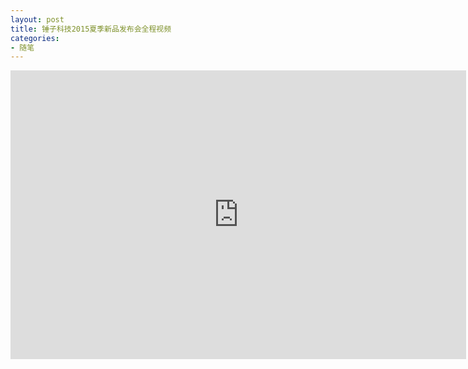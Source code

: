 ```yaml
---
layout: post
title: 锤子科技2015夏季新品发布会全程视频
categories:
- 随笔
---
```

<iframe src="http://www.iqiyi.com/common/chuizi.html" width="729" height="462" scrolling="no" frameborder="0">
	<!DOCTYPE html PUBLIC "-//W3C//DTD XHTML 1.0 Transitional//EN" "http://www.w3.org/TR/xhtml1/DTD/xhtml1-transitional.dtd">
	<html xmlns="http://www.w3.org/1999/xhtml"><head>
    <meta http-equiv="Content-Type" content="text/html; charset=utf-8">
    <title> </title>
    <meta name="keywords" content=" ">
    <meta name="description" content=" ">
    <link rel="stylesheet" type="text/css" href="http://static.qiyi.com/css/common/v3-basic/v3-basic_other.css">
    <script async="" src="http://b.scorecardresearch.com/beacon.js"></script><script async="" src="http://static.iqiyi.com/js/pingback/qa.js"></script><script type="text/javascript"> 
     var __LT__ = window.__LT__ || {
         j:{},
         c:{},
         f:{},
         l:{},
         i:{},
         s:{}
     };
     __LT__.c['global'] = new Date();
     </script>
     <script type="text/javascript">
     __LT__.c['global'] = new Date() - __LT__.c['global'];
     var info = info || {};
     __LT__.j['config'] = new Date();
     </script>
     <script type="text/javascript">
     __LT__.j['config'] = new Date() - __LT__.j['config'];
     </script>
     <script type="text/javascript" src="http://static.iqiyi.com/js/lib/sea1.2.js"></script>

	<link rel="shortcut icon" href="http://www.qiyipic.com/common/images/logo.ico" type="image/x-icon">
	<link href="http://static.qiyi.com/css/common/zt_public_css/zt_public.css" rel="stylesheet" type="text/css">
	<link type="text/css" rel="stylesheet" href="http://static.qiyi.com/css/zhuanti/iqiyi_menu.css">
	<link type="text/css" rel="stylesheet" href="http://static.qiyi.com/css/common/play_css/qiyi_play_page.css">
	<link rel="stylesheet" type="text/css" href="http://static.qiyi.com/css/common/autolist140217.css">
	<link href="http://static.qiyi.com/css/common/play/topic-danmu.css" rel="stylesheet" type="text/css">
 	<script src="http://static.iqiyi.com/js/pingback/iwt.js" type="text/javascript" charset="utf-8"></script></head>
  <body data-asyn-pb="true">
     
<img width="300" height="300" src="http://www.qiyipic.com/common/fix/wx-logo.png" style="position:absolute; top:-9999em">
			
  
<script type="text/javascript">
  var zhuantiInfo={}
  
</script>

 
<span data-widget-adparam="public" data-adparam-cupid="http://www.iqiyi.com/common/flashplayer/20150409/am-2-2-8-1.swf" data-adparam-cupid_ares="http://static.iqiyi.com/js/common/ares-20150819.min.js" style="display:none;"></span>


<script type="text/javascript">  
   if(document.location.hostname != 'vip.qiyi.com'){
     if((lib.iphone && !lib.iphone4) ||lib.ipod){
        document.write('<div style="background:#fffff7;text-align:center;border:1px solid #eee4bf;width:968px;margin:0 auto;padding:10px 0;font:24px/35px 微软雅黑;color:#eb3d00;"><a href="http://itunes.apple.com/cn/app/id393765873?mt=8" style="color:#eb3d00;">您的设备需要下载奇艺播放器软件才能观看本站高清视频<br/>马上免费下载，随时随地悦享品质>></a></div>');
      }

   	 if(lib.android && !lib.lePad){
       document.write('<div style="background:#fffff7;text-align:center;border:1px solid #eee4bf;width:968px;margin:0 auto;padding:10px 0;font:24px/35px 微软雅黑;color:#eb3d00;"><a href="http://ota.iqiyi.com/t.jsp?cid=276" style="color:#eb3d00;">您的设备需要下载奇艺播放器软件才能观看本站高清视频<br/>马上免费下载，随时随地悦享品质>></a></div>');
     }
   }
</script>

 
<span data-widget-flashplayerparam="zhuanti" data-flashplayerparam-flashurl="" data-flashplayerparam-flashvars="adurl=http://www.iqiyi.com/player/cupid/common/iamw.swf" style="display:none;"></span>



 
<div data-widget-floatplayer="floatplayer" data-floatplayer-playerid="floatplayer" style="display: none">
  
  <textarea data-floatplayer-tpl="floatplayer" style="display: none;">    
    &lt;div class="zhanti_pop" style="{{style}}"&gt;
    
    &lt;div class="pop_tit"&gt;
    
    &lt;h1 data-floatplayer-elem="title"&gt;{{vName}}&lt;/h1&gt;
    
    &lt;a class="popzt_playerClose" href="#" j-delegate="closeplayer"&gt;&lt;/a&gt;
    
    &lt;/div&gt;
    
    &lt;div data-player-ismember="{{ismember}}" data-player-h5byobar="1" style="{{floatstyle}}" data-player-flashvars="{{flashvars}}"  data-player-albumid="{{aid}}" data-player-tvid="{{tvid}}" data-player-videoid="{{vid}}" data-widget-player="{{playerid}}"&gt;&lt;/div&gt;
    
    &lt;/div&gt;
    
  </textarea>
  
</div>

<span style="display:none;" data-flashplayerparam-flashvars="components=feff93e6c&amp;cid=null" data-widget-flashplayerparam="album"></span>

<!-- -->
 
<span data-widget-flashplayerparam="public" data-flashplayerparam-flashurl="http://www.iqiyi.com/common/flashplayer/20150817/LivePlayer_3_0_7.swf" data-flashplayerparam-flashvars="coreUrl=http://www.iqiyi.com/common/flashplayer/20150427/20327.swf&amp;adUrl=http://www.iqiyi.com/player/cupid/common/iaml.swf&amp;preLoaderUrl=http://www.iqiyi.com/player/20140218112703/loading.swf&amp;preLoaderExclusiveUrl=http://www.iqiyi.com/player/20140120131607/loading.swf&amp;preLoaderIqiyiUrl=http://www.iqiyi.com/common/flashplayer/20141229/loading.swf&amp;floatLogoUrl=http://www.iqiyi.com/player/cupid/common/icon.swf&amp;floatLogoExclusiveUrl=http://www.iqiyi.com/player/cupid/common/icon_exclusive.swf&amp;floatLogoIqiyiUrl=http://www.iqiyi.com/player/cupid/common/icon_qiyi_produced.swf&amp;userRange=420&amp;cid=qc_100001_100246&amp;preLoaderType=0&amp;logoOpen=1&amp;logoPosition=20/30&amp;floatLogoOpen=1&amp;floatLogoType=0&amp;floatPosition=20/30&amp;charge=0&amp;label=0&amp;playbackSupport=1&amp;endlessLength=14400" style="display:none;">
</span>
    <div class="wrap2">
      

<!-- -->
<!-- -->


<link rel="shortcut icon" href="http://www.qiyipic.com/common/images/logo.ico" type="image/x-icon">
<link href="http://static.qiyi.com/css/common/zt_public_css/zt_public.css" rel="stylesheet" type="text/css">
<link type="text/css" rel="stylesheet" href="http://static.qiyi.com/css/zhuanti/iqiyi_menu.css">
<link type="text/css" rel="stylesheet" href="http://static.qiyi.com/css/common/play_css/qiyi_play_page.css">
 

<div class="vdoContainer sports-vdoContainer margin_b15" id="flashArea">
  <div data-widget-switchlight="light" style="position:relative" id="j-video-box" class="videoExpand"> 
    <div class="videoPlay medium">
      <span data-widget-flashplayerparam="live" data-flashplayerparam-flashurl="" data-flashplayerparam-flashvars="tvId=381264323&amp;channelId=380072122&amp;charge=0&amp;label=1&amp;playbackSupport=0&amp;endlessLength=14400&amp;preLoaderType=0&amp;logoOpen=1&amp;floatLogoOpen=1&amp;floatLogoType=0&amp;passportID=&amp;P00001=&amp;cpnc=&amp;cpnv=" style="display:none;"></span>
      <div id="flashbox" style="position:relative;width:729px;height:462px;" class="vdoPlayer padplay0108" data-player-exclusive="0" data-widget-player="flash" data-player-albumid="381264323" data-player-tvid="381264323" data-player-videoid="" data-player-collectionid="" data-player-flashvars="openbarrage=0&amp;putbarrage=0" data-player-autoplay="true" data-player-ismember="false" data-player-cycleplay="false" data-player-qiyiproduced="0" data-player-starttime="0" data-player-endtime="0" data-player-issmallwindow="false">
        
        <a id="widget-openApp" class="mod-video_poster" href="javascript:void(0);" style="display:none;position:absolute;top: 0;right: 0;bottom: 0;left: 0;background-image: url(http://www.qiyipic.com/common/fix/pad_images/ipad_2015years-20150305.jpg);"></a>     
        <div class="ctrl-layer" data-widget-layer="layer" style="display:none">
          <div class="ctrl-layerhalf" data-widget-videolayer="bigPlayLayer">
            <div class="layer-btn"><a class="ctrlbigplay" href="#" data-videolayer-elem="bigPlayOrStop"></a></div>
          </div>
          <div class="video-controlbox clearfix" data-widget-videoctrl="videoControl">
            <div class="ctrl-top"></div>
            <div class="ctrl-bot" data-widget-controlls="controlls">
              <div class="ctrl-m">
                <div class="ctrl-c">
                  <div class="ctrl-scheduleBox">
                    <div class="ctrl-scrollbg" data-videoctrl-elem="progressBar">
                      <div class="ctrl-huibg">
                        <div class="ctrl-scrollbtn" data-videoctrl-elem="progress"><em class="ctrl-circle" data-videoctrl-elem="progressFocus"></em></div>
                      </div>
                    </div>
                  </div>
                </div>
              </div>
              <div class="ctrl-l">
                <div class="ctrl-btn"><a class="ctrlplay" href="#" data-videoctrl-elem="playOrStop"></a></div>
                <div class="ctrl-split"></div>
                <div class="ctrl-time" data-videoctrl-elem="currentTime" rseat="current">00:00:00</div>
              </div>
              <div class="ctrl-r">
                <div class="ctrl-btn"><a class="ctrlscreen" href="#" data-videoctrl-elem="fullScreen"></a></div>
                <div class="ctrl-time" data-videoctrl-elem="totalTime" rseat="totaltime">00:00:00</div>
              </div>
            </div>
          </div>
        </div>
      <object id="flash" height="100%" width="100%" data-player-playerbody="flash" type="application/x-shockwave-flash" data="http://www.iqiyi.com/common/flashplayer/20150817/LivePlayer_3_0_7.swf" style=""><param name="quality" value="high"><param name="allowScriptAccess" value="always"><param name="wMode" value="Opaque"><param name="align" value="middle"><param name="bgcolor" value="#000000"><param name="swLiveConnect" value="true"><param name="loop" value="true"><param name="play" value="true"><param name="DeviceFont" value="false"><param name="allowFullScreen" value="true"><param name="menu" value="true"><param name="flashVars" value="albumId=381264323&amp;tvId=381264323&amp;autoplay=true&amp;isMember=false&amp;cyclePlay=false&amp;exclusive=0&amp;qiyiProduced=0&amp;share_sTime=0&amp;share_eTime=0&amp;openbarrage=0&amp;adurl=http://www.iqiyi.com/player/cupid/common/iamw.swf&amp;components=feff93e6c&amp;cid=qc_100001_100246&amp;coreUrl=http://www.iqiyi.com/common/flashplayer/20150427/20327.swf&amp;adUrl=http://www.iqiyi.com/player/cupid/common/iaml.swf&amp;preLoaderUrl=http://www.iqiyi.com/player/20140218112703/loading.swf&amp;preLoaderExclusiveUrl=http://www.iqiyi.com/player/20140120131607/loading.swf&amp;preLoaderIqiyiUrl=http://www.iqiyi.com/common/flashplayer/20141229/loading.swf&amp;floatLogoUrl=http://www.iqiyi.com/player/cupid/common/icon.swf&amp;floatLogoExclusiveUrl=http://www.iqiyi.com/player/cupid/common/icon_exclusive.swf&amp;floatLogoIqiyiUrl=http://www.iqiyi.com/player/cupid/common/icon_qiyi_produced.swf&amp;userRange=420&amp;preLoaderType=0&amp;logoOpen=1&amp;logoPosition=20/30&amp;floatLogoOpen=1&amp;floatLogoType=0&amp;floatPosition=20/30&amp;charge=0&amp;label=1&amp;playbackSupport=0&amp;endlessLength=14400&amp;channelId=380072122&amp;putbarrage=0&amp;origin=flash&amp;outsite=true&amp;P00001=37BGGdISyW6kg3iYKQAr9UHm2tvJPMWOVltHlBfAL4Rm15Mm417&amp;profileID=2016586509&amp;profileCookie=10YCm2YzRVErS0Z3Q85hVcXu6nB8rm3zBNUhqAPSoQhrlkYm4bc&amp;passportID=2016586509&amp;yhls=1480734851173&amp;playerCTime=1440575993489&amp;webEventID=92fddc41e42b0627fc840cbf0a9fbb26&amp;definitionID=undefined"><div id="qiyi_flash_install" style="height:100%;background: rgb(0, 0, 0); "><div style="top: 50%; width: 100%; text-align: center; margin-top: -50px; position: absolute;"><p><a style="padding: 10px; color: rgb(255, 255, 255); font-size: 14px;" href="http://www.adobe.com/go/getflashplayer" target="_blank">主人，没有安装flash player不能播放啊~~请您<span class="green">立即安装</span></a></p><p style="margin-top: 40px;"><a style="padding: 10px; color: rgb(255, 255, 255); font-size: 14px;" href="https://itunes.apple.com/cn/app/ai-qi-yi-shi-pin/id586515652?mt=12" target="_blank">打死也不想装Flash？可以试试我们的<span class="green">桌面客户端</span>，用过的都觉得好！</a></p></div></div></object></div>
      
        <script type="text/javascript">
          (function(){
            Q.$('#flashbox').attr('data-player-flashvars','openbarrage=0&putbarrage=0');
          })();
        </script>
      
          <script type="text/javascript">Q.player.create('flash');</script>
        
    </div>
  </div>
</div>
<div style="">
  
</div>


<!-- -->
<!-- -->
 
<!-- -->

    
       
    
  

<!-- -->
<!-- -->
 
<!-- -->




<!-- -->
<!-- -->
 
<!-- -->

    
       
    
  


<!-- -->
<!-- -->

<!-- -->

    
       
    
  

<!-- -->
<!-- -->
 
<!-- -->

  <div id="qitancommonarea" style="margin-top:-20px;" class="clearfix margin_b20" data-qitancomment-playorder="" data-qitancomment-tvyear="" data-qitancomment-qitanid=" " data-widget-qitancomment="comment" data-qitancomment-categoryid="1" data-qitancomment-url="http://static.qiyi.com/js/qitanv6/qitan_video_page.js" data-qitancomment-tvid=" " data-qitancomment-title=" " data-qitancomment-type="1"><div class="loading" data-reloadbtn="loading" style="display:blcok"><img src="http://www.qiyipic.com/common/images/load.gif" alt="正在加载...">精彩评论，马上呈现...</div><div data-elem-pl="pinglunmain"><link href="http://static.qiyi.com/css/common/commentSys.css" rel="stylesheet" type="text/css"><div class="cs-feed-areaAdapt-signle" style="display: none; position: relative;"><div class="cs-feed-area" data-elem="parent"><div class="cs-feed-wrap cfw-v3" data-elem="feedlist"><div class="cs-feed-hd" data-widget-tab="tab"><ul><li class="selected" data-elem-btn="type" data-tab-index="0"> 评论<em>(<i data-elem-num="pinglunargs"></i>)</em> <span class="tip_t"><i class="tip_outer"></i><i class="tip_inner"></i></span> </li><li data-elem-btn="type" data-tab-index="1"> 影评<em>(<i data-elem-num="yingpingargs"></i>)</em> <span class="tip_t"><i class="tip_outer"></i><i class="tip_inner"></i></span> </li><li data-elem-btn="type" data-tab-index="2"> 投票<em>(<i data-elem-num="toupiaoargs"></i>)</em> <span class="tip_t"><i class="tip_outer"></i><i class="tip_inner"></i></span> </li></ul></div></div><div class="cs-feed-wrap fl mb20 noBorder" data-elem="pageshow"></div><div class="cs-feed-wrap cfw-v3"><div class="cs-feed-bd" data-elem="setreview"></div></div></div></div></div></div>


<!-- -->
<!-- -->
    </div>
     
<div class="jjlShow" data-widget-floatplayer="player" data-floatplayer-playerid="floatplayer"> 
  <textarea data-floatplayer-tpl="floatplayer" style="display:none;"> 
    &lt;div class="zhanti_pop " style="{{style}}"&gt; 
      &lt;div class="pop_tit"&gt; 
        &lt;h1 data-floatplayer-elem="title"&gt;{{vName}}&lt;/h1&gt; 
        &lt;a class="popzt_playerClose" href="#" j-delegate="closeplayer"&gt;&lt;/a&gt; 
      &lt;/div&gt; 
      &lt;div data-widget-player="{{playerid}}" data-player-h5byobar="1" 
      data-player-albumid="{{aid}}" data-player-tvid="{{tvid}}" 
      data-player-videoid="{{vid}}" data-player-collectionid="" data-player-flashvars="{{flashvars}}" 
      data-player-autoplay="true" data-player-ismember="{{ismember}}" 
      data-player-cycleplay="false" data-player-startTime="0" data-player-endTime="0" 
      style="{{floatstyle}}"&gt; 
      &lt;/div&gt; 
    &lt;/div&gt; 
  </textarea> 
</div>

    <script type="text/javascript">
      var _bdhmProtocol = (("https:" == document.location.protocol) ? " https://" : " http://");
      document.write(unescape("%3Cscript src='" + _bdhmProtocol + "hm.baidu.com/h.js%3Faa8088108ccf06a18d6f160f5c5e2ad8' type='text/javascript'%3E%3C/script%3E"));
    </script><script src=" http://hm.baidu.com/h.js?aa8088108ccf06a18d6f160f5c5e2ad8" type="text/javascript"></script>
  
  

<script type="text/javascript">
  //__loadMainJs("zhuanti");
  // __loadCompatibleMainJs("zhuanti");
  Q.projectName = 'qiyiV2';
  Q.load('newTopic');
</script>
 
<script type="text/javascript">  
  (function(){
    if(window.__qlt && window.__qlt.start){
      window.__qlt.start("qaLoadReady");
     }
    var s = document.createElement("script"), el = document.getElementsByTagName("script")[0];
    s.async = true;
    s.src = document.location.protocol + "//static.iqiyi.com/js/pingback/qa.js";
    s.onload = s.onreadystatechange = function () {
      if (!s.readyState || "loaded" == s.readyState || "complete" == s.readyState) {
        if(window.__qlt && window.__qlt.end){
          window.__qlt.end("qaLoadReady");
        }
        s.onload = s.onreadystatechange = null;
      }
    };
    el.parentNode.insertBefore(s, el);
  })();
</script>
<!-- Begin 艾瑞 -->
<script>
  var _iwt_UA="UA-iqiyi-000001",_iwt_no_flash=1; //客户项目编号,根据实际生成
  (function (D) {
    var s=D.createElement("script"),h=D.getElementsByTagName("head")[0];s.src="http://static.iqiyi.com/js/pingback/iwt.js";s.type="text/javascript";s.charset="utf-8";
    h.appendChild(s);
  })(document);
</script>
<!-- End 艾瑞 -->
<!-- Begin comScore Tag -->
<script>
  var __LT__ = window.__LT__ || {
    j:{},
    c:{},
    f:{},
    l:{},
    i:{},
    s:{}
  };
  __LT__.j['comscore'] = new Date();
  __LT__.j['iwt'] = __LT__.j['comscore'];
  var _comscore = _comscore || [];
  _comscore.push({ c1: "2", c2: "7290408" });
  if(window.__qlt && window.__qlt.start){
    window.__qlt.start("comscoreLoadReady");
  }
  (function() {
    var s = document.createElement("script"), el = document.getElementsByTagName("script")[0];
    s.async = true;
    s.src = (document.location.protocol == "https:" ? "https://sb" : "http://b") + ".scorecardresearch.com/beacon.js";
    s.onload = s.onreadystatechange = function () {
      if (!s.readyState || "loaded" == s.readyState || "complete" == s.readyState) {
        if(window.__qlt && window.__qlt.end){
          window.__qlt.end("comscoreLoadReady");
        }
        __LT__.j['comscore'] = new Date() - __LT__.j['comscore'];
        s.onload = s.onreadystatechange = null;
      }
    };
    el.parentNode.insertBefore(s, el);
  })();
</script>
<noscript>
  &lt;img src="http://b.scorecardresearch.com/p?c1=2&amp;c2=7290408&amp;cv=2.0&amp;cj=1"/&gt;
</noscript>
<!-- End comScore Tag --> 
<object id="swf_idshr2ld" height="1" width="1" type="application/x-shockwave-flash" data="http://www.iqiyi.com/player/cupid/common/clear.swf?r=m79xm9" style="position:absolute;top:0;left:0;zIndex:-999;"><param name="quality" value="high"><param name="allowScriptAccess" value="always"><param name="wMode" value="window"><param name="align" value="middle"><param name="bgcolor" value="#000000"><param name="swLiveConnect" value="true"><param name="loop" value="true"><param name="play" value="true"><param name="DeviceFont" value="false"><param name="allowFullScreen" value="true"><param name="menu" value="true"><div id="qiyi_flash_install" style="height:100%;background: rgb(0, 0, 0); "><div style="top: 50%; width: 100%; text-align: center; margin-top: -50px; position: absolute;"><p><a style="padding: 10px; color: rgb(255, 255, 255); font-size: 14px;" href="http://www.adobe.com/go/getflashplayer" target="_blank">主人，没有安装flash player不能播放啊~~请您<span class="green">立即安装</span></a></p><p style="margin-top: 40px;"><a style="padding: 10px; color: rgb(255, 255, 255); font-size: 14px;" href="https://itunes.apple.com/cn/app/ai-qi-yi-shi-pin/id586515652?mt=12" target="_blank">打死也不想装Flash？可以试试我们的<span class="green">桌面客户端</span>，用过的都觉得好！</a></p></div></div></object><iframe scrolling="no" src="http://passport.pps.tv/pages/user/proxy.action#QC007=http%3A%2F%2Fwww.smartisan.com%2Fspecial%2F" style="display: none;"></iframe><div style="position: absolute; top: 0px; z-index: 100; overflow: hidden; visibility: hidden;"></div><div id="iframe_request"><iframe id="loadingIframe_thread7073" name="loadingIframe_thread7073" class="invisible" scrolling="no" src="" allowtransparency="true" style="display:none;" frameborder="0"></iframe></div><div class="newDot" id="j-widget-switchLightWrap" data-widget-switchlight="darkArea" style="z-index: 5400;"><a class="newDotLink" data-private-display="" style="z-index: 5450; display: none;"></a></div><div class="subscription_pop" id="pop_follow_tip" style="display: none;"><div class="no-login1116 continuLookPop"><div class="no-login1116pop"><span class="no-loginarrow narrow-r" data-tip-arrow="arrow"></span><a class="shut-btn" href="javacript:;" data-tip-btn="close"></a><div class="continuLookPop-bd" data-tip-elem="content"></div></div></div></div><div class="J_mod-pop-upload" style="top: 200px; left: 200px; display: none;"></div></body></html>

</iframe>